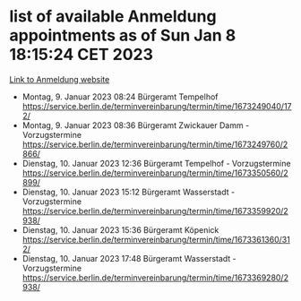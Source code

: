 # list of available Anmeldung appointments as of Sun Jan  8 18:15:24 CET 2023
[Link to Anmeldung website](https://service.berlin.de/terminvereinbarung/termin/tag.php?termin=0&anliegen[]=120686&dienstleisterlist=122210,122217,327316,122219,327312,122227,327314,122231,327346,122243,327348,122252,329742,122260,329745,122262,329748,122254,329751,122271,327278,122273,327274,122277,327276,330436,122280,327294,122282,327290,122284,327292,327539,122291,327270,122285,327266,122286,327264,122296,327268,150230,329760,122301,327282,122297,327286,122294,327284,122312,329763,122314,329775,122304,327330,122311,327334,122309,327332,122281,327352,122279,329772,122276,327324,122274,327326,122267,329766,122246,327318,122251,327320,122257,327322,122208,327298,122226,327300,121362,121364&herkunft=http%3A%2F%2Fservice.berlin.de%2Fdienstleistung%2F120686%2F)
- Montag, 9. Januar 2023 08:24 Bürgeramt Tempelhof https://service.berlin.de/terminvereinbarung/termin/time/1673249040/172/
- Montag, 9. Januar 2023 08:36 Bürgeramt Zwickauer Damm - Vorzugstermine https://service.berlin.de/terminvereinbarung/termin/time/1673249760/2866/
- Dienstag, 10. Januar 2023 12:36 Bürgeramt Tempelhof - Vorzugstermine https://service.berlin.de/terminvereinbarung/termin/time/1673350560/2899/
- Dienstag, 10. Januar 2023 15:12 Bürgeramt Wasserstadt - Vorzugstermine https://service.berlin.de/terminvereinbarung/termin/time/1673359920/2938/
- Dienstag, 10. Januar 2023 15:36 Bürgeramt Köpenick https://service.berlin.de/terminvereinbarung/termin/time/1673361360/312/
- Dienstag, 10. Januar 2023 17:48 Bürgeramt Wasserstadt - Vorzugstermine https://service.berlin.de/terminvereinbarung/termin/time/1673369280/2938/
